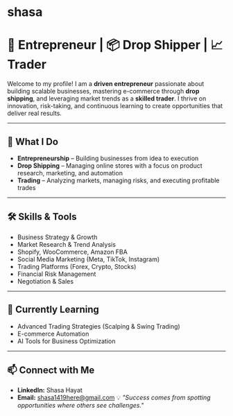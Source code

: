 # shasa 
# 🚀 Entrepreneur | 📦 Drop Shipper | 📈 Trader

Welcome to my profile!
I am a **driven entrepreneur** passionate about building scalable businesses, mastering e-commerce through **drop shipping**, and leveraging market trends as a **skilled trader**. I thrive on innovation, risk-taking, and continuous learning to create opportunities that deliver real results.

---

## 💼 What I Do
- **Entrepreneurship** – Building businesses from idea to execution
- **Drop Shipping** – Managing online stores with a focus on product research, marketing, and automation
- **Trading** – Analyzing markets, managing risks, and executing profitable trades

---

## 🛠️ Skills & Tools
- Business Strategy & Growth
- Market Research & Trend Analysis
- Shopify, WooCommerce, Amazon FBA
- Social Media Marketing (Meta, TikTok, Instagram)
- Trading Platforms (Forex, Crypto, Stocks)
- Financial Risk Management
- Negotiation & Sales

---

## 🌱 Currently Learning
- Advanced Trading Strategies (Scalping & Swing Trading)
- E-commerce Automation
- AI Tools for Business Optimization

---

## 📫 Connect with Me
- **LinkedIn:** Shasa Hayat
- **Email:** shasa1419here@gmail.com
💡 *"Success comes from spotting opportunities where others see challenges."*
